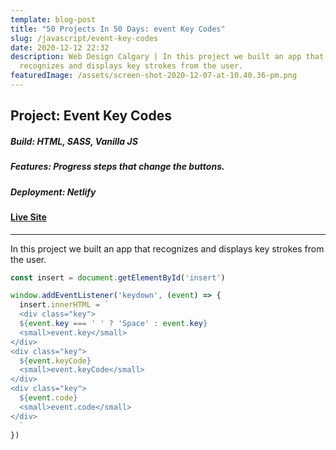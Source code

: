 ```yaml
---
template: blog-post
title: "50 Projects In 50 Days: event Key Codes"
slug: /javascript/event-key-codes
date: 2020-12-12 22:32
description: Web Design Calgary | In this project we built an app that
  recognizes and displays key strokes from the user.
featuredImage: /assets/screen-shot-2020-12-07-at-10.40.36-pm.png
---
```

## Project: Event Key Codes

##### Build: HTML, SASS, Vanilla JS

##### Features: Progress steps that change the buttons.

##### Deployment: Netlify

#### [Live Site](http://127.0.0.1:5501/event-key-codes/)

- - -

In this project we built an app that recognizes and displays key strokes from the user.





```javascript
const insert = document.getElementById('insert')

window.addEventListener('keydown', (event) => {
  insert.innerHTML = `
  <div class="key">
  ${event.key === ' ' ? 'Space' : event.key} 
  <small>event.key</small>
</div>
<div class="key">
  ${event.keyCode}
  <small>event.keyCode</small>
</div>
<div class="key">
  ${event.code}
  <small>event.code</small>
</div>
  `
})
```